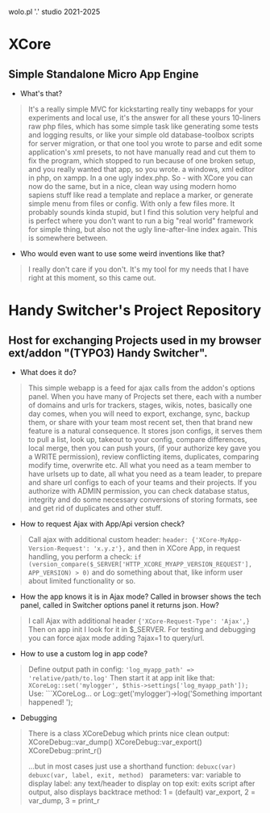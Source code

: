 wolo.pl '.' studio
2021-2025


# XCore

## Simple Standalone Micro App Engine

* What's that?

> It's a really simple MVC for kickstarting really tiny webapps for your experiments and local use, it's the answer for
> all these yours 10-liners raw php files, which has some simple task like generating some tests and logging results,
> or like your simple old database-toolbox scripts for server migration, or that one tool you wrote to parse and edit some
> application's xml presets, to not have manually read and cut them to fix the program, which stopped to run because of
> one broken setup, and you really wanted that app, so you wrote. a windows, xml editor in php, on xampp. In a one ugly
> index.php.
> So - with XCore you can now do the same, but in a nice, clean way using modern homo sapiens stuff like read a template
> and replace a marker, or generate simple menu from files or config. With only a few files more.
> It probably sounds kinda stupid, but I find this solution very helpful and is perfect where you don't want to run a big
> "real world" framework for simple thing, but also not the ugly line-after-line index again. This is somewhere between.

* Who would even want to use some weird inventions like that?

> I really don't care if you don't. It's my tool for my needs that I have right at this moment, so this came out.


# Handy Switcher's Project Repository

## Host for exchanging Projects used in my browser ext/addon "(TYPO3) Handy Switcher".

* What does it do?

> This simple webapp is a feed for ajax calls from the addon's options panel. When you have many of Projects set there,
> each with a number of domains and urls for trackers, stages, wikis, notes, basically one day comes, when you will need
> to export, exchange, sync, backup them, or share with your team most recent set, then that brand new feature is a natural
> consequence.
> It stores json configs, it serves them to pull a list, look up, takeout to your config, compare differences, local merge,
> then you can push yours, (if your authorize key gave you a WRITE permission), review conflicting items, duplicates,
> comparing modify time, overwrite etc. All what you need as a team member to have urlsets up to date, all what you need
> as a team leader, to prepare and share url configs to each of your teams and their projects.
> If you authorize with ADMIN permission, you can check database status, integrity and do some necessary conversions
> of storing formats, see and get rid of duplicates and other stuff.


* How to request Ajax with App/Api version check?

> Call ajax with additional custom header:
> ```header: {'XCore-MyApp-Version-Request': 'x.y.z'},```
> and then in XCore App, in request handling, you perform a check:
> ```if (version_compare($_SERVER['HTTP_XCORE_MYAPP_VERSION_REQUEST'], APP_VERSION) > 0)```
> and do something about that, like inform user about limited functionality or so.


* How the app knows it is in Ajax mode? Called in browser shows the tech panel, called in Switcher options panel
it returns json. How?

> I call Ajax with additional header ```{'XCore-Request-Type': 'Ajax',}```
> Then on app init I look for it in $_SERVER.
> For testing and debugging you can force ajax mode adding ?ajax=1 to query/url.


* How to use a custom log in app code?

> Define output path in config: ```'log_myapp_path' => 'relative/path/to.log'```
> Then start it at app init like that: ```XCoreLog::set('mylogger', $this->settings['log_myapp_path']);```
> Use: ```XCoreLog... or Log::get('mylogger')->log('Something important happened! ');


* Debugging

> There is a class XCoreDebug which prints nice clean output:
> XCoreDebug::var_dump()
> XCoreDebug::var_export()
> XCoreDebug::print_r()
>
> ...but in most cases just use a shorthand function:
> ```debuxc(var) ```
> ```debuxc(var, label, exit, method) ```
> parameters:
>   var:       variable to display
>   label:     any text/header to display on top
>   exit:      exits script after output, also displays backtrace
>   method:    1 = (default) var_export, 2 = var_dump, 3 = print_r
>
